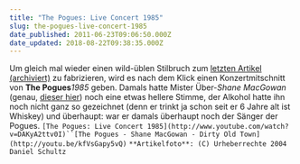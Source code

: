 ```yaml
---
title: "The Pogues: Live Concert 1985"
slug: the-pogues-live-concert-1985
date_published: 2011-06-23T09:06:50.000Z
date_updated: 2018-08-22T09:38:35.000Z
---
```


Um gleich mal wieder einen wild-üblen Stilbruch zum [letzten Artikel (archiviert)](http://web.archive.org/web/20110717181541/http://zurueckzumbeton.com:80/2011/06/19/es-ist-an-der-zeit-eine-top-100-top-50-surfrock-zu-verffentlichen) zu fabrizieren, wird es nach dem Klick einen Konzertmitschnitt von **The Pogues***1985* geben. Damals hatte Mister Über-*Shane MacGowan* (genau, [dieser hier](http://zurueckzumbeton.com/2010/08/24/mister-shane-macgowan)) noch eine etwas hellere Stimme, der Alkohol hatte ihn noch nicht ganz so gezeichnet (denn er trinkt ja schon seit er 6 Jahre alt ist Whiskey) und überhaupt: war er damals überhaupt noch der Sänger der Pogues.
`[The Pogues: Live Concert 1985](http://www.youtube.com/watch?v=DAKyA2ttv0I)``[The Pogues - Shane MacGowan - Dirty Old Town](http://youtu.be/kfVsGapy5vQ)`
`**Artikelfoto**: (C) Urheberrechte 2004 Daniel Schultz`
